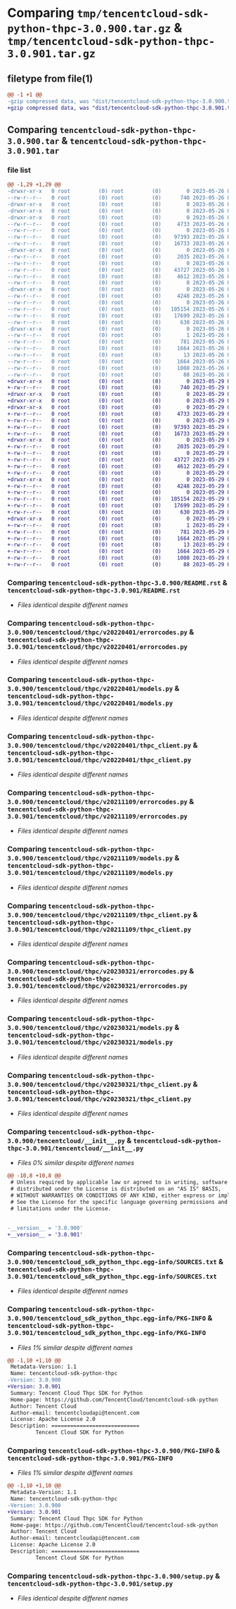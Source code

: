 # Comparing `tmp/tencentcloud-sdk-python-thpc-3.0.900.tar.gz` & `tmp/tencentcloud-sdk-python-thpc-3.0.901.tar.gz`

## filetype from file(1)

```diff
@@ -1 +1 @@
-gzip compressed data, was "dist/tencentcloud-sdk-python-thpc-3.0.900.tar", last modified: Fri May 26 02:29:20 2023, max compression
+gzip compressed data, was "dist/tencentcloud-sdk-python-thpc-3.0.901.tar", last modified: Mon May 29 02:38:26 2023, max compression
```

## Comparing `tencentcloud-sdk-python-thpc-3.0.900.tar` & `tencentcloud-sdk-python-thpc-3.0.901.tar`

### file list

```diff
@@ -1,29 +1,29 @@
-drwxr-xr-x   0 root         (0) root         (0)        0 2023-05-26 02:29:20.000000 tencentcloud-sdk-python-thpc-3.0.900/
--rw-r--r--   0 root         (0) root         (0)      740 2023-05-26 02:29:20.000000 tencentcloud-sdk-python-thpc-3.0.900/README.rst
-drwxr-xr-x   0 root         (0) root         (0)        0 2023-05-26 02:29:20.000000 tencentcloud-sdk-python-thpc-3.0.900/tencentcloud/
-drwxr-xr-x   0 root         (0) root         (0)        0 2023-05-26 02:29:20.000000 tencentcloud-sdk-python-thpc-3.0.900/tencentcloud/thpc/
-drwxr-xr-x   0 root         (0) root         (0)        0 2023-05-26 02:29:20.000000 tencentcloud-sdk-python-thpc-3.0.900/tencentcloud/thpc/v20220401/
--rw-r--r--   0 root         (0) root         (0)     4733 2023-05-26 02:29:20.000000 tencentcloud-sdk-python-thpc-3.0.900/tencentcloud/thpc/v20220401/errorcodes.py
--rw-r--r--   0 root         (0) root         (0)        0 2023-05-26 02:29:20.000000 tencentcloud-sdk-python-thpc-3.0.900/tencentcloud/thpc/v20220401/__init__.py
--rw-r--r--   0 root         (0) root         (0)    97393 2023-05-26 02:29:20.000000 tencentcloud-sdk-python-thpc-3.0.900/tencentcloud/thpc/v20220401/models.py
--rw-r--r--   0 root         (0) root         (0)    16733 2023-05-26 02:29:20.000000 tencentcloud-sdk-python-thpc-3.0.900/tencentcloud/thpc/v20220401/thpc_client.py
-drwxr-xr-x   0 root         (0) root         (0)        0 2023-05-26 02:29:20.000000 tencentcloud-sdk-python-thpc-3.0.900/tencentcloud/thpc/v20211109/
--rw-r--r--   0 root         (0) root         (0)     2035 2023-05-26 02:29:20.000000 tencentcloud-sdk-python-thpc-3.0.900/tencentcloud/thpc/v20211109/errorcodes.py
--rw-r--r--   0 root         (0) root         (0)        0 2023-05-26 02:29:20.000000 tencentcloud-sdk-python-thpc-3.0.900/tencentcloud/thpc/v20211109/__init__.py
--rw-r--r--   0 root         (0) root         (0)    43727 2023-05-26 02:29:20.000000 tencentcloud-sdk-python-thpc-3.0.900/tencentcloud/thpc/v20211109/models.py
--rw-r--r--   0 root         (0) root         (0)     4612 2023-05-26 02:29:20.000000 tencentcloud-sdk-python-thpc-3.0.900/tencentcloud/thpc/v20211109/thpc_client.py
--rw-r--r--   0 root         (0) root         (0)        0 2023-05-26 02:29:20.000000 tencentcloud-sdk-python-thpc-3.0.900/tencentcloud/thpc/__init__.py
-drwxr-xr-x   0 root         (0) root         (0)        0 2023-05-26 02:29:20.000000 tencentcloud-sdk-python-thpc-3.0.900/tencentcloud/thpc/v20230321/
--rw-r--r--   0 root         (0) root         (0)     4248 2023-05-26 02:29:20.000000 tencentcloud-sdk-python-thpc-3.0.900/tencentcloud/thpc/v20230321/errorcodes.py
--rw-r--r--   0 root         (0) root         (0)        0 2023-05-26 02:29:20.000000 tencentcloud-sdk-python-thpc-3.0.900/tencentcloud/thpc/v20230321/__init__.py
--rw-r--r--   0 root         (0) root         (0)   105154 2023-05-26 02:29:20.000000 tencentcloud-sdk-python-thpc-3.0.900/tencentcloud/thpc/v20230321/models.py
--rw-r--r--   0 root         (0) root         (0)    17699 2023-05-26 02:29:20.000000 tencentcloud-sdk-python-thpc-3.0.900/tencentcloud/thpc/v20230321/thpc_client.py
--rw-r--r--   0 root         (0) root         (0)      630 2023-05-26 02:29:20.000000 tencentcloud-sdk-python-thpc-3.0.900/tencentcloud/__init__.py
-drwxr-xr-x   0 root         (0) root         (0)        0 2023-05-26 02:29:20.000000 tencentcloud-sdk-python-thpc-3.0.900/tencentcloud_sdk_python_thpc.egg-info/
--rw-r--r--   0 root         (0) root         (0)        1 2023-05-26 02:29:20.000000 tencentcloud-sdk-python-thpc-3.0.900/tencentcloud_sdk_python_thpc.egg-info/dependency_links.txt
--rw-r--r--   0 root         (0) root         (0)      781 2023-05-26 02:29:20.000000 tencentcloud-sdk-python-thpc-3.0.900/tencentcloud_sdk_python_thpc.egg-info/SOURCES.txt
--rw-r--r--   0 root         (0) root         (0)     1664 2023-05-26 02:29:20.000000 tencentcloud-sdk-python-thpc-3.0.900/tencentcloud_sdk_python_thpc.egg-info/PKG-INFO
--rw-r--r--   0 root         (0) root         (0)       13 2023-05-26 02:29:20.000000 tencentcloud-sdk-python-thpc-3.0.900/tencentcloud_sdk_python_thpc.egg-info/top_level.txt
--rw-r--r--   0 root         (0) root         (0)     1664 2023-05-26 02:29:20.000000 tencentcloud-sdk-python-thpc-3.0.900/PKG-INFO
--rw-r--r--   0 root         (0) root         (0)     1008 2023-05-26 02:29:20.000000 tencentcloud-sdk-python-thpc-3.0.900/setup.py
--rw-r--r--   0 root         (0) root         (0)       88 2023-05-26 02:29:20.000000 tencentcloud-sdk-python-thpc-3.0.900/setup.cfg
+drwxr-xr-x   0 root         (0) root         (0)        0 2023-05-29 02:38:26.000000 tencentcloud-sdk-python-thpc-3.0.901/
+-rw-r--r--   0 root         (0) root         (0)      740 2023-05-29 02:38:26.000000 tencentcloud-sdk-python-thpc-3.0.901/README.rst
+drwxr-xr-x   0 root         (0) root         (0)        0 2023-05-29 02:38:26.000000 tencentcloud-sdk-python-thpc-3.0.901/tencentcloud/
+drwxr-xr-x   0 root         (0) root         (0)        0 2023-05-29 02:38:26.000000 tencentcloud-sdk-python-thpc-3.0.901/tencentcloud/thpc/
+drwxr-xr-x   0 root         (0) root         (0)        0 2023-05-29 02:38:26.000000 tencentcloud-sdk-python-thpc-3.0.901/tencentcloud/thpc/v20220401/
+-rw-r--r--   0 root         (0) root         (0)     4733 2023-05-29 02:38:26.000000 tencentcloud-sdk-python-thpc-3.0.901/tencentcloud/thpc/v20220401/errorcodes.py
+-rw-r--r--   0 root         (0) root         (0)        0 2023-05-29 02:38:26.000000 tencentcloud-sdk-python-thpc-3.0.901/tencentcloud/thpc/v20220401/__init__.py
+-rw-r--r--   0 root         (0) root         (0)    97393 2023-05-29 02:38:26.000000 tencentcloud-sdk-python-thpc-3.0.901/tencentcloud/thpc/v20220401/models.py
+-rw-r--r--   0 root         (0) root         (0)    16733 2023-05-29 02:38:26.000000 tencentcloud-sdk-python-thpc-3.0.901/tencentcloud/thpc/v20220401/thpc_client.py
+drwxr-xr-x   0 root         (0) root         (0)        0 2023-05-29 02:38:26.000000 tencentcloud-sdk-python-thpc-3.0.901/tencentcloud/thpc/v20211109/
+-rw-r--r--   0 root         (0) root         (0)     2035 2023-05-29 02:38:26.000000 tencentcloud-sdk-python-thpc-3.0.901/tencentcloud/thpc/v20211109/errorcodes.py
+-rw-r--r--   0 root         (0) root         (0)        0 2023-05-29 02:38:26.000000 tencentcloud-sdk-python-thpc-3.0.901/tencentcloud/thpc/v20211109/__init__.py
+-rw-r--r--   0 root         (0) root         (0)    43727 2023-05-29 02:38:26.000000 tencentcloud-sdk-python-thpc-3.0.901/tencentcloud/thpc/v20211109/models.py
+-rw-r--r--   0 root         (0) root         (0)     4612 2023-05-29 02:38:26.000000 tencentcloud-sdk-python-thpc-3.0.901/tencentcloud/thpc/v20211109/thpc_client.py
+-rw-r--r--   0 root         (0) root         (0)        0 2023-05-29 02:38:26.000000 tencentcloud-sdk-python-thpc-3.0.901/tencentcloud/thpc/__init__.py
+drwxr-xr-x   0 root         (0) root         (0)        0 2023-05-29 02:38:26.000000 tencentcloud-sdk-python-thpc-3.0.901/tencentcloud/thpc/v20230321/
+-rw-r--r--   0 root         (0) root         (0)     4248 2023-05-29 02:38:26.000000 tencentcloud-sdk-python-thpc-3.0.901/tencentcloud/thpc/v20230321/errorcodes.py
+-rw-r--r--   0 root         (0) root         (0)        0 2023-05-29 02:38:26.000000 tencentcloud-sdk-python-thpc-3.0.901/tencentcloud/thpc/v20230321/__init__.py
+-rw-r--r--   0 root         (0) root         (0)   105154 2023-05-29 02:38:26.000000 tencentcloud-sdk-python-thpc-3.0.901/tencentcloud/thpc/v20230321/models.py
+-rw-r--r--   0 root         (0) root         (0)    17699 2023-05-29 02:38:26.000000 tencentcloud-sdk-python-thpc-3.0.901/tencentcloud/thpc/v20230321/thpc_client.py
+-rw-r--r--   0 root         (0) root         (0)      630 2023-05-29 02:38:26.000000 tencentcloud-sdk-python-thpc-3.0.901/tencentcloud/__init__.py
+drwxr-xr-x   0 root         (0) root         (0)        0 2023-05-29 02:38:26.000000 tencentcloud-sdk-python-thpc-3.0.901/tencentcloud_sdk_python_thpc.egg-info/
+-rw-r--r--   0 root         (0) root         (0)        1 2023-05-29 02:38:26.000000 tencentcloud-sdk-python-thpc-3.0.901/tencentcloud_sdk_python_thpc.egg-info/dependency_links.txt
+-rw-r--r--   0 root         (0) root         (0)      781 2023-05-29 02:38:26.000000 tencentcloud-sdk-python-thpc-3.0.901/tencentcloud_sdk_python_thpc.egg-info/SOURCES.txt
+-rw-r--r--   0 root         (0) root         (0)     1664 2023-05-29 02:38:26.000000 tencentcloud-sdk-python-thpc-3.0.901/tencentcloud_sdk_python_thpc.egg-info/PKG-INFO
+-rw-r--r--   0 root         (0) root         (0)       13 2023-05-29 02:38:26.000000 tencentcloud-sdk-python-thpc-3.0.901/tencentcloud_sdk_python_thpc.egg-info/top_level.txt
+-rw-r--r--   0 root         (0) root         (0)     1664 2023-05-29 02:38:26.000000 tencentcloud-sdk-python-thpc-3.0.901/PKG-INFO
+-rw-r--r--   0 root         (0) root         (0)     1008 2023-05-29 02:38:26.000000 tencentcloud-sdk-python-thpc-3.0.901/setup.py
+-rw-r--r--   0 root         (0) root         (0)       88 2023-05-29 02:38:26.000000 tencentcloud-sdk-python-thpc-3.0.901/setup.cfg
```

### Comparing `tencentcloud-sdk-python-thpc-3.0.900/README.rst` & `tencentcloud-sdk-python-thpc-3.0.901/README.rst`

 * *Files identical despite different names*

### Comparing `tencentcloud-sdk-python-thpc-3.0.900/tencentcloud/thpc/v20220401/errorcodes.py` & `tencentcloud-sdk-python-thpc-3.0.901/tencentcloud/thpc/v20220401/errorcodes.py`

 * *Files identical despite different names*

### Comparing `tencentcloud-sdk-python-thpc-3.0.900/tencentcloud/thpc/v20220401/models.py` & `tencentcloud-sdk-python-thpc-3.0.901/tencentcloud/thpc/v20220401/models.py`

 * *Files identical despite different names*

### Comparing `tencentcloud-sdk-python-thpc-3.0.900/tencentcloud/thpc/v20220401/thpc_client.py` & `tencentcloud-sdk-python-thpc-3.0.901/tencentcloud/thpc/v20220401/thpc_client.py`

 * *Files identical despite different names*

### Comparing `tencentcloud-sdk-python-thpc-3.0.900/tencentcloud/thpc/v20211109/errorcodes.py` & `tencentcloud-sdk-python-thpc-3.0.901/tencentcloud/thpc/v20211109/errorcodes.py`

 * *Files identical despite different names*

### Comparing `tencentcloud-sdk-python-thpc-3.0.900/tencentcloud/thpc/v20211109/models.py` & `tencentcloud-sdk-python-thpc-3.0.901/tencentcloud/thpc/v20211109/models.py`

 * *Files identical despite different names*

### Comparing `tencentcloud-sdk-python-thpc-3.0.900/tencentcloud/thpc/v20211109/thpc_client.py` & `tencentcloud-sdk-python-thpc-3.0.901/tencentcloud/thpc/v20211109/thpc_client.py`

 * *Files identical despite different names*

### Comparing `tencentcloud-sdk-python-thpc-3.0.900/tencentcloud/thpc/v20230321/errorcodes.py` & `tencentcloud-sdk-python-thpc-3.0.901/tencentcloud/thpc/v20230321/errorcodes.py`

 * *Files identical despite different names*

### Comparing `tencentcloud-sdk-python-thpc-3.0.900/tencentcloud/thpc/v20230321/models.py` & `tencentcloud-sdk-python-thpc-3.0.901/tencentcloud/thpc/v20230321/models.py`

 * *Files identical despite different names*

### Comparing `tencentcloud-sdk-python-thpc-3.0.900/tencentcloud/thpc/v20230321/thpc_client.py` & `tencentcloud-sdk-python-thpc-3.0.901/tencentcloud/thpc/v20230321/thpc_client.py`

 * *Files identical despite different names*

### Comparing `tencentcloud-sdk-python-thpc-3.0.900/tencentcloud/__init__.py` & `tencentcloud-sdk-python-thpc-3.0.901/tencentcloud/__init__.py`

 * *Files 0% similar despite different names*

```diff
@@ -10,8 +10,8 @@
 # Unless required by applicable law or agreed to in writing, software
 # distributed under the License is distributed on an "AS IS" BASIS,
 # WITHOUT WARRANTIES OR CONDITIONS OF ANY KIND, either express or implied.
 # See the License for the specific language governing permissions and
 # limitations under the License.
 
 
-__version__ = '3.0.900'
+__version__ = '3.0.901'
```

### Comparing `tencentcloud-sdk-python-thpc-3.0.900/tencentcloud_sdk_python_thpc.egg-info/SOURCES.txt` & `tencentcloud-sdk-python-thpc-3.0.901/tencentcloud_sdk_python_thpc.egg-info/SOURCES.txt`

 * *Files identical despite different names*

### Comparing `tencentcloud-sdk-python-thpc-3.0.900/tencentcloud_sdk_python_thpc.egg-info/PKG-INFO` & `tencentcloud-sdk-python-thpc-3.0.901/tencentcloud_sdk_python_thpc.egg-info/PKG-INFO`

 * *Files 1% similar despite different names*

```diff
@@ -1,10 +1,10 @@
 Metadata-Version: 1.1
 Name: tencentcloud-sdk-python-thpc
-Version: 3.0.900
+Version: 3.0.901
 Summary: Tencent Cloud Thpc SDK for Python
 Home-page: https://github.com/TencentCloud/tencentcloud-sdk-python
 Author: Tencent Cloud
 Author-email: tencentcloudapi@tencent.com
 License: Apache License 2.0
 Description: ============================
         Tencent Cloud SDK for Python
```

### Comparing `tencentcloud-sdk-python-thpc-3.0.900/PKG-INFO` & `tencentcloud-sdk-python-thpc-3.0.901/PKG-INFO`

 * *Files 1% similar despite different names*

```diff
@@ -1,10 +1,10 @@
 Metadata-Version: 1.1
 Name: tencentcloud-sdk-python-thpc
-Version: 3.0.900
+Version: 3.0.901
 Summary: Tencent Cloud Thpc SDK for Python
 Home-page: https://github.com/TencentCloud/tencentcloud-sdk-python
 Author: Tencent Cloud
 Author-email: tencentcloudapi@tencent.com
 License: Apache License 2.0
 Description: ============================
         Tencent Cloud SDK for Python
```

### Comparing `tencentcloud-sdk-python-thpc-3.0.900/setup.py` & `tencentcloud-sdk-python-thpc-3.0.901/setup.py`

 * *Files identical despite different names*

